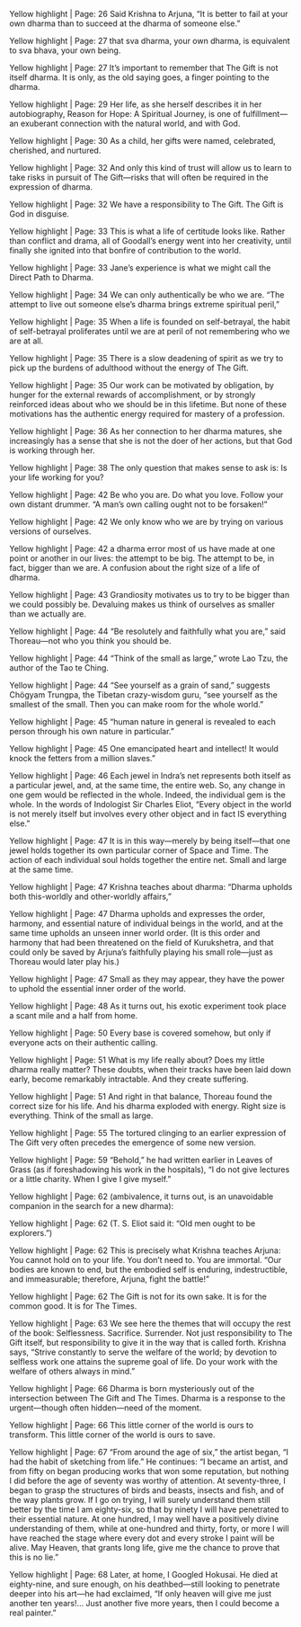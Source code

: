 Yellow highlight | Page: 26
Said Krishna to Arjuna, “It is better to fail at your own dharma than to succeed at the dharma of someone else.”
                

Yellow highlight | Page: 27
that sva dharma, your own dharma, is equivalent to sva bhava, your own being.
                

Yellow highlight | Page: 27
It’s important to remember that The Gift is not itself dharma. It is only, as the old saying goes, a finger pointing to the dharma.
                

Yellow highlight | Page: 29
Her life, as she herself describes it in her autobiography, Reason for Hope: A Spiritual Journey, is one of fulfillment—an exuberant connection with the natural world, and with God.
                

Yellow highlight | Page: 30
As a child, her gifts were named, celebrated, cherished, and nurtured.
                

Yellow highlight | Page: 32
And only this kind of trust will allow us to learn to take risks in pursuit of The Gift—risks that will often be required in the expression of dharma.
                

Yellow highlight | Page: 32
We have a responsibility to The Gift. The Gift is God in disguise.
                

Yellow highlight | Page: 33
This is what a life of certitude looks like. Rather than conflict and drama, all of Goodall’s energy went into her creativity, until finally she ignited into that bonfire of contribution to the world.
                

Yellow highlight | Page: 33
Jane’s experience is what we might call the Direct Path to Dharma.
                

Yellow highlight | Page: 34
We can only authentically be who we are. “The attempt to live out someone else’s dharma brings extreme spiritual peril,”
                

Yellow highlight | Page: 35
When a life is founded on self-betrayal, the habit of self-betrayal proliferates until we are at peril of not remembering who we are at all.
                

Yellow highlight | Page: 35
There is a slow deadening of spirit as we try to pick up the burdens of adulthood without the energy of The Gift.
                

Yellow highlight | Page: 35
Our work can be motivated by obligation, by hunger for the external rewards of accomplishment, or by strongly reinforced ideas about who we should be in this lifetime. But none of these motivations has the authentic energy required for mastery of a profession.
                

Yellow highlight | Page: 36
As her connection to her dharma matures, she increasingly has a sense that she is not the doer of her actions, but that God is working through her.
                

Yellow highlight | Page: 38
The only question that makes sense to ask is: Is your life working for you?
                

Yellow highlight | Page: 42
Be who you are. Do what you love. Follow your own distant drummer. “A man’s own calling ought not to be forsaken!”
                

Yellow highlight | Page: 42
We only know who we are by trying on various versions of ourselves.
                

Yellow highlight | Page: 42
a dharma error most of us have made at one point or another in our lives: the attempt to be big. The attempt to be, in fact, bigger than we are. A confusion about the right size of a life of dharma.
                

Yellow highlight | Page: 43
Grandiosity motivates us to try to be bigger than we could possibly be. Devaluing makes us think of ourselves as smaller than we actually are.
                

Yellow highlight | Page: 44
“Be resolutely and faithfully what you are,” said Thoreau—not who you think you should be.
                

Yellow highlight | Page: 44
“Think of the small as large,” wrote Lao Tzu, the author of the Tao te Ching.
                

Yellow highlight | Page: 44
“See yourself as a grain of sand,” suggests Chögyam Trungpa, the Tibetan crazy-wisdom guru, “see yourself as the smallest of the small. Then you can make room for the whole world.”
                

Yellow highlight | Page: 45
“human nature in general is revealed to each person through his own nature in particular.”
                

Yellow highlight | Page: 45
One emancipated heart and intellect! It would knock the fetters from a million slaves.”
                

Yellow highlight | Page: 46
Each jewel in Indra’s net represents both itself as a particular jewel, and, at the same time, the entire web. So, any change in one gem would be reflected in the whole. Indeed, the individual gem is the whole. In the words of Indologist Sir Charles Eliot, “Every object in the world is not merely itself but involves every other object and in fact IS everything else.”
                

Yellow highlight | Page: 47
It is in this way—merely by being itself—that one jewel holds together its own particular corner of Space and Time. The action of each individual soul holds together the entire net. Small and large at the same time.
                

Yellow highlight | Page: 47
Krishna teaches about dharma: “Dharma upholds both this-worldly and other-worldly affairs,”
                

Yellow highlight | Page: 47
Dharma upholds and expresses the order, harmony, and essential nature of individual beings in the world, and at the same time upholds an unseen inner world order. (It is this order and harmony that had been threatened on the field of Kurukshetra, and that could only be saved by Arjuna’s faithfully playing his small role—just as Thoreau would later play his.)
                

Yellow highlight | Page: 47
Small as they may appear, they have the power to uphold the essential inner order of the world.
                

Yellow highlight | Page: 48
As it turns out, his exotic experiment took place a scant mile and a half from home.
                

Yellow highlight | Page: 50
Every base is covered somehow, but only if everyone acts on their authentic calling.
                

Yellow highlight | Page: 51
What is my life really about? Does my little dharma really matter? These doubts, when their tracks have been laid down early, become remarkably intractable. And they create suffering.
                

Yellow highlight | Page: 51
And right in that balance, Thoreau found the correct size for his life. And his dharma exploded with energy. Right size is everything. Think of the small as large.
                

Yellow highlight | Page: 55
The tortured clinging to an earlier expression of The Gift very often precedes the emergence of some new version.
                

Yellow highlight | Page: 59
“Behold,” he had written earlier in Leaves of Grass (as if foreshadowing his work in the hospitals), “I do not give lectures or a little charity. When I give I give myself.”
                

Yellow highlight | Page: 62
(ambivalence, it turns out, is an unavoidable companion in the search for a new dharma):
                

Yellow highlight | Page: 62
(T. S. Eliot said it: “Old men ought to be explorers.”)
                

Yellow highlight | Page: 62
This is precisely what Krishna teaches Arjuna: You cannot hold on to your life. You don’t need to. You are immortal. “Our bodies are known to end, but the embodied self is enduring, indestructible, and immeasurable; therefore, Arjuna, fight the battle!”
                

Yellow highlight | Page: 62
The Gift is not for its own sake. It is for the common good. It is for The Times.
                

Yellow highlight | Page: 63
We see here the themes that will occupy the rest of the book: Selflessness. Sacrifice. Surrender. Not just responsibility to The Gift itself, but responsibility to give it in the way that is called forth. Krishna says, “Strive constantly to serve the welfare of the world; by devotion to selfless work one attains the supreme goal of life. Do your work with the welfare of others always in mind.”
                

Yellow highlight | Page: 66
Dharma is born mysteriously out of the intersection between The Gift and The Times. Dharma is a response to the urgent—though often hidden—need of the moment.
                

Yellow highlight | Page: 66
This little corner of the world is ours to transform. This little corner of the world is ours to save.
                

Yellow highlight | Page: 67
“From around the age of six,” the artist began, “I had the habit of sketching from life.” He continues: “I became an artist, and from fifty on began producing works that won some reputation, but nothing I did before the age of seventy was worthy of attention. At seventy-three, I began to grasp the structures of birds and beasts, insects and fish, and of the way plants grow. If I go on trying, I will surely understand them still better by the time I am eighty-six, so that by ninety I will have penetrated to their essential nature. At one hundred, I may well have a positively divine understanding of them, while at one-hundred and thirty, forty, or more I will have reached the stage where every dot and every stroke I paint will be alive. May Heaven, that grants long life, give me the chance to prove that this is no lie.”
                

Yellow highlight | Page: 68
Later, at home, I Googled Hokusai. He died at eighty-nine, and sure enough, on his deathbed—still looking to penetrate deeper into his art—he had exclaimed, “If only heaven will give me just another ten years!… Just another five more years, then I could become a real painter.”

